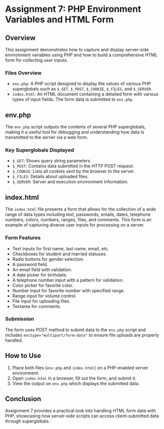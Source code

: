 # Assignment 7: PHP Environment Variables and HTML Form

## Overview

This assignment demonstrates how to capture and display server-side environment variables using PHP and how to build a comprehensive HTML form for collecting user inputs.

### Files Overview

- `env.php`: A PHP script designed to display the values of various PHP superglobals such as `$_GET`, `$_POST`, `$_COOKIE`, `$_FILES`, and `$_SERVER`.
- `index.html`: An HTML document containing a detailed form with various types of input fields. The form data is submitted to `env.php`.

## env.php

The `env.php` script outputs the contents of several PHP superglobals, making it a useful tool for debugging and understanding how data is transmitted to the server via a web form.

### Key Superglobals Displayed

- `$_GET`: Shows query string parameters.
- `$_POST`: Contains data submitted in the HTTP POST request.
- `$_COOKIE`: Lists all cookies sent by the browser to the server.
- `$_FILES`: Details about uploaded files.
- `$_SERVER`: Server and execution environment information.

## index.html

The `index.html` file presents a form that allows for the collection of a wide range of data types including text, passwords, emails, dates, telephone numbers, colors, numbers, ranges, files, and comments. This form is an example of capturing diverse user inputs for processing on a server.

### Form Features

- Text inputs for first name, last name, email, etc.
- Checkboxes for student and married statuses.
- Radio buttons for gender selection.
- A password field.
- An email field with validation.
- A date picker for birthdate.
- A telephone number input with a pattern for validation.
- Color picker for favorite color.
- Number input for favorite number with specified range.
- Range input for volume control.
- File input for uploading files.
- Textarea for comments.

### Submission

The form uses POST method to submit data to the `env.php` script and includes `enctype="multipart/form-data"` to ensure file uploads are properly handled.

## How to Use

1. Place both files (`env.php` and `index.html`) on a PHP-enabled server environment.
2. Open `index.html` in a browser, fill out the form, and submit it.
3. View the output on `env.php` which displays the submitted data.

## Conclusion

Assignment 7 provides a practical look into handling HTML form data with PHP, showcasing how server-side scripts can access client-submitted data through superglobals.


